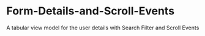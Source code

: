 # Form-Details-and-Scroll-Events
A tabular view model for the user details with Search Filter and Scroll Events
